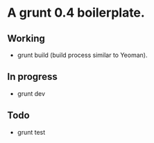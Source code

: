 # A grunt 0.4 boilerplate.

## Working

- grunt build (build process similar to Yeoman).

## In progress

- grunt dev

## Todo

- grunt test
